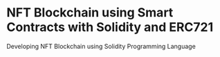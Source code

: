 # NFT Blockchain using Smart Contracts with Solidity and ERC721
Developing NFT Blockchain using Solidity Programming Language
